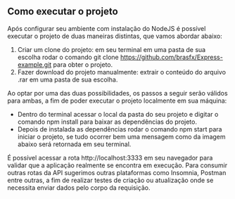 ## Como executar o projeto
 Após configurar seu ambiente com instalação do NodeJS é possível executar o projeto de duas maneiras distintas, que vamos abordar abaixo:
1. Criar um clone do projeto: em seu terminal em uma pasta de sua escolha rodar o comando git clone https://github.com/brasfx/Express-example.git  para obter o projeto.
2. Fazer download do projeto manualmente:  extrair o conteúdo do arquivo .rar em uma pasta de sua escolha.

Ao optar por uma das duas possibilidades, os passos a seguir serão válidos para ambas, a fim de poder executar o projeto localmente em sua máquina:</p>
  * Dentro do terminal acessar o local da pasta do seu projeto e digitar o comando npm install para baixar as dependências do projeto.
  * Depois de instalada as dependências rodar o comando npm start para iniciar o projeto, se tudo ocorrer bem uma mensagem como da imagem abaixo será retornada em seu terminal.

É possível acessar a rota http://localhost:3333 em seu navegador para validar que a aplicação realmente se encontra em execução. Para consumir outras rotas da API sugerimos outras plataformas como Insomnia, Postman entre outras, a fim de realizar testes de criação ou atualização onde se necessita enviar dados  pelo corpo da requisição.
